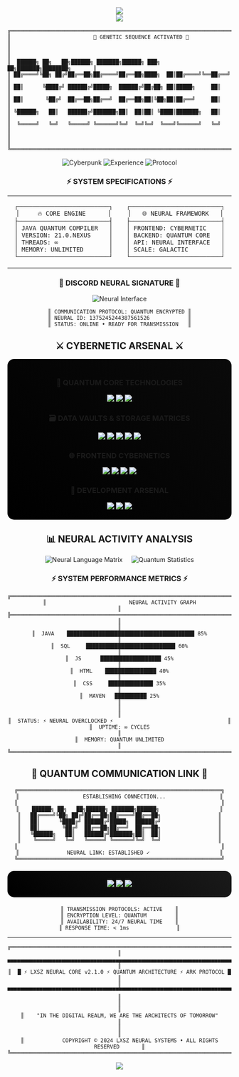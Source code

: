 <!-- ═══════════════════════════════════════════════════════════════════ -->
<!-- █████  ██████  ██   ██     ██████   ██████  ██████  ███████ ███████ -->
<!-- ██   ██ ██   ██ ██  ██     ██      ██    ██ ██   ██ ██      ██      -->
<!-- ███████ ██████  █████      ██      ██    ██ ██   ██ █████   ███████ -->
<!-- ██   ██ ██   ██ ██  ██     ██      ██    ██ ██   ██ ██           ██ -->
<!-- ██   ██ ██   ██ ██   ██     ██████  ██████  ██████  ███████ ███████ -->
<!-- ═══════════════════════════════════════════════════════════════════ -->

<div align="center">
  <img src="https://capsule-render.vercel.app/api?type=waving&color=gradient&customColorList=0,2,3,5,9,12&height=300&section=header&text=ARK%20PROTOCOL&fontSize=50&fontColor=fff&animation=twinkling&fontAlignY=35&desc=NEURAL%20INTERFACE%20ACTIVATED&descAlignY=55&descSize=15"/>
</div>

<!-- ▓▓▓▓▓▓▓▓▓▓▓▓▓▓▓▓▓▓▓▓▓▓▓▓▓▓▓▓▓▓▓▓▓▓▓▓▓▓▓▓▓▓▓▓▓▓▓▓▓▓▓▓▓▓▓▓▓▓▓▓▓▓▓▓▓▓ -->
<!--                        QUANTUM SIGNATURE                         -->
<!-- ▓▓▓▓▓▓▓▓▓▓▓▓▓▓▓▓▓▓▓▓▓▓▓▓▓▓▓▓▓▓▓▓▓▓▓▓▓▓▓▓▓▓▓▓▓▓▓▓▓▓▓▓▓▓▓▓▓▓▓▓▓▓▓▓▓▓ -->

<div align="center">
  <img src="https://readme-typing-svg.herokuapp.com?font=Orbitron&weight=900&size=35&duration=3000&pause=1000&color=00FFAA&background=000000&center=true&vCenter=true&multiline=true&width=800&height=150&lines=%E2%96%88%E2%96%88%E2%96%88+QUANTUM+DEVELOPER+%E2%96%88%E2%96%88%E2%96%88;%E2%96%BA+LXSZ+NEURAL+CORE+%E2%97%84;%E2%96%93%E2%96%93+FULL-STACK+ARCHITECT+%E2%96%93%E2%96%93"/>
</div>

```ascii
╔══════════════════════════════════════════════════════════════════════════════╗
║                          🧬 GENETIC SEQUENCE ACTIVATED 🧬                    ║
║                                                                              ║
║  ██████╗ ██╗   ██╗██████╗ ███████╗██████╗ ███╗   ██╗███████╗████████╗       ║
║ ██╔════╝╚██╗ ██╔╝██╔══██╗██╔════╝██╔══██╗████╗  ██║██╔════╝╚══██╔══╝       ║
║ ██║      ╚████╔╝ ██████╔╝█████╗  ██████╔╝██╔██╗ ██║█████╗     ██║          ║
║ ██║       ╚██╔╝  ██╔══██╗██╔══╝  ██╔══██╗██║╚██╗██║██╔══╝     ██║          ║
║ ╚██████╗   ██║   ██████╔╝███████╗██║  ██║██║ ╚████║███████╗   ██║          ║
║  ╚═════╝   ╚═╝   ╚═════╝ ╚══════╝╚═╝  ╚═╝╚═╝  ╚═══╝╚══════╝   ╚═╝          ║
║                                                                              ║
╚══════════════════════════════════════════════════════════════════════════════╝
```

<div align="center">
  
  ![Cyberpunk](https://img.shields.io/badge/STATUS-NEURAL_LINKED-00ff41?style=for-the-badge&logo=matrix&logoColor=black)
  ![Experience](https://img.shields.io/badge/EXPERIENCE-1.5_YEARS-ff0040?style=for-the-badge&logo=target&logoColor=white)
  ![Protocol](https://img.shields.io/badge/PROTOCOL-ARK_GENESIS-00ffff?style=for-the-badge&logo=atom&logoColor=black)
  
</div>

<!-- ╔════════════════════════════════════════════════════════════════╗ -->
<!-- ║                     NEURAL NETWORK MATRIX                     ║ -->
<!-- ╚════════════════════════════════════════════════════════════════╝ -->

<div align="center">
  
### ⚡ SYSTEM SPECIFICATIONS ⚡

<table>
<tr>
<td align="center" width="300">

```ascii
┌─────────────────────────┐
│     🔥 CORE ENGINE      │
├─────────────────────────┤
│ JAVA QUANTUM COMPILER   │
│ VERSION: 21.0.NEXUS     │
│ THREADS: ∞              │
│ MEMORY: UNLIMITED       │
└─────────────────────────┘
```

</td>
<td align="center" width="300">

```ascii
┌─────────────────────────┐
│   🌐 NEURAL FRAMEWORK   │
├─────────────────────────┤
│ FRONTEND: CYBERNETIC    │
│ BACKEND: QUANTUM CORE   │
│ API: NEURAL INTERFACE   │
│ SCALE: GALACTIC         │
└─────────────────────────┘
```

</td>
</tr>
</table>

</div>

<!-- ▼▼▼▼▼▼▼▼▼▼▼▼▼▼▼▼▼▼▼▼▼▼▼▼▼▼▼▼▼▼▼▼▼▼▼▼▼▼▼▼▼▼▼▼▼▼▼▼▼▼▼▼▼▼▼▼▼▼▼▼▼▼▼▼ -->
<!--                      NEURAL NETWORK STATUS                        -->
<!-- ▲▲▲▲▲▲▲▲▲▲▲▲▲▲▲▲▲▲▲▲▲▲▲▲▲▲▲▲▲▲▲▲▲▲▲▲▲▲▲▲▲▲▲▲▲▲▲▲▲▲▲▲▲▲▲▲▲▲▲▲▲▲▲▲ -->

<div align="center">
  
### 🧬 DISCORD NEURAL SIGNATURE 🧬

<img src="https://api.victims.bio/discord/user/discord-arts/1375245244387561526/card" alt="Neural Interface"/>

```
║ COMMUNICATION PROTOCOL: QUANTUM ENCRYPTED ║
║ NEURAL ID: 1375245244387561526            ║
║ STATUS: ONLINE • READY FOR TRANSMISSION   ║
```

</div>

<!-- ╔══════════════════════════════════════════════════════════════════╗ -->
<!-- ║                    CYBERNETIC ARSENAL                            ║ -->
<!-- ╚══════════════════════════════════════════════════════════════════╝ -->

<div align="center">

## ⚔️ CYBERNETIC ARSENAL ⚔️

<div style="background: linear-gradient(45deg, #000000, #0a0a0a); padding: 20px; border-radius: 15px;">

### 🔮 QUANTUM CORE TECHNOLOGIES
<img src="https://img.shields.io/badge/JAVA_NEXUS-000000?style=for-the-badge&logo=openjdk&logoColor=00ff41&labelColor=1a1a1a&color=000000"/>
<img src="https://img.shields.io/badge/NEURAL_SPRING-000000?style=for-the-badge&logo=spring&logoColor=6db33f&labelColor=1a1a1a&color=000000"/>
<img src="https://img.shields.io/badge/QUANTUM_MAVEN-000000?style=for-the-badge&logo=apachemaven&logoColor=C71A36&labelColor=1a1a1a&color=000000"/>

### 🗃️ DATA VAULTS & STORAGE MATRICES
<img src="https://img.shields.io/badge/MARIADB_VAULT-000000?style=for-the-badge&logo=mariadb&logoColor=003545&labelColor=1a1a1a&color=000000"/>
<img src="https://img.shields.io/badge/MONGO_CLUSTER-000000?style=for-the-badge&logo=mongodb&logoColor=4EA94B&labelColor=1a1a1a&color=000000"/>
<img src="https://img.shields.io/badge/MYSQL_GRID-000000?style=for-the-badge&logo=mysql&logoColor=4479A1&labelColor=1a1a1a&color=000000"/>
<img src="https://img.shields.io/badge/REDIS_CACHE-000000?style=for-the-badge&logo=redis&logoColor=DC382D&labelColor=1a1a1a&color=000000"/>
<img src="https://img.shields.io/badge/POSTGRES_NEXUS-000000?style=for-the-badge&logo=postgresql&logoColor=336791&labelColor=1a1a1a&color=000000"/>

### 🌐 FRONTEND CYBERNETICS
<img src="https://img.shields.io/badge/REACT_NEURAL-000000?style=for-the-badge&logo=react&logoColor=61DAFB&labelColor=1a1a1a&color=000000"/>
<img src="https://img.shields.io/badge/HTML5_MATRIX-000000?style=for-the-badge&logo=html5&logoColor=E34F26&labelColor=1a1a1a&color=000000"/>
<img src="https://img.shields.io/badge/CSS3_QUANTUM-000000?style=for-the-badge&logo=css3&logoColor=1572B6&labelColor=1a1a1a&color=000000"/>
<img src="https://img.shields.io/badge/JS_PROTOCOL-000000?style=for-the-badge&logo=javascript&logoColor=F7DF1E&labelColor=1a1a1a&color=000000"/>

### 🔧 DEVELOPMENT ARSENAL
<img src="https://img.shields.io/badge/GITHUB_NEXUS-000000?style=for-the-badge&logo=github&logoColor=white&labelColor=1a1a1a&color=000000"/>
<img src="https://img.shields.io/badge/INTELLIJ_QUANTUM-000000?style=for-the-badge&logo=intellijidea&logoColor=000000&labelColor=1a1a1a&color=000000"/>
<img src="https://img.shields.io/badge/DOCKER_CONTAINER-000000?style=for-the-badge&logo=docker&logoColor=2496ED&labelColor=1a1a1a&color=000000"/>

</div>

</div>

<!-- ████████████████████████████████████████████████████████████████████ -->
<!--                        STATISTICAL ANALYSIS                        -->
<!-- ████████████████████████████████████████████████████████████████████ -->

<div align="center">

## 📊 NEURAL ACTIVITY ANALYSIS

<div style="display: flex; justify-content: center; gap: 20px; flex-wrap: wrap;">

<img src="https://github-readme-stats.vercel.app/api/top-langs/?username=lxsz0&layout=compact&theme=dracula&hide_border=true&bg_color=000000&title_color=00ff41&text_color=ffffff&icon_color=ff0040&border_color=00ffff&langs_count=8" alt="Neural Language Matrix"/>

<img src="https://github-readme-stats.vercel.app/api?username=lxsz0&show_icons=true&theme=dracula&hide_border=true&bg_color=000000&title_color=00ff41&text_color=ffffff&icon_color=ff0040&border_color=00ffff" alt="Quantum Statistics"/>

</div>

### ⚡ SYSTEM PERFORMANCE METRICS ⚡

```ascii
╔═══════════════════════════════════════════════════════════════════════╗
║                          NEURAL ACTIVITY GRAPH                       ║
╠═══════════════════════════════════════════════════════════════════════╣
║                                                                       ║
║  JAVA    ████████████████████████████████████████ 85%               ║
║  SQL     ████████████████████████████ 60%                           ║
║  JS      ███████████████████ 45%                                    ║
║  HTML    ████████████████ 40%                                       ║
║  CSS     ██████████████ 35%                                         ║
║  MAVEN   ██████████ 25%                                             ║
║                                                                       ║
║  STATUS: ⚡ NEURAL OVERCLOCKED ⚡                                    ║
║  UPTIME: ∞ CYCLES                                                     ║
║  MEMORY: QUANTUM UNLIMITED                                            ║
╚═══════════════════════════════════════════════════════════════════════╝
```

</div>

<!-- ▒▒▒▒▒▒▒▒▒▒▒▒▒▒▒▒▒▒▒▒▒▒▒▒▒▒▒▒▒▒▒▒▒▒▒▒▒▒▒▒▒▒▒▒▒▒▒▒▒▒▒▒▒▒▒▒▒▒▒▒▒▒▒▒▒▒ -->
<!--                    QUANTUM COMMUNICATION LINK                   -->
<!-- ▒▒▒▒▒▒▒▒▒▒▒▒▒▒▒▒▒▒▒▒▒▒▒▒▒▒▒▒▒▒▒▒▒▒▒▒▒▒▒▒▒▒▒▒▒▒▒▒▒▒▒▒▒▒▒▒▒▒▒▒▒▒▒▒▒▒ -->

<div align="center">

## 📡 QUANTUM COMMUNICATION LINK 📡

```ascii
╔════════════════════════════════════════════════════════════════╗
║                    ESTABLISHING CONNECTION...                 ║
║                                                                ║
║    ██████╗ ██╗   ██╗██████╗ ███████╗██████╗                   ║
║   ██╔════╝╚██╗ ██╔╝██╔══██╗██╔════╝██╔══██╗                  ║
║   ██║      ╚████╔╝ ██████╔╝█████╗  ██████╔╝                  ║
║   ██║       ╚██╔╝  ██╔══██╗██╔══╝  ██╔══██╗                  ║
║   ╚██████╗   ██║   ██████╔╝███████╗██║  ██║                  ║
║    ╚═════╝   ╚═╝   ╚═════╝ ╚══════╝╚═╝  ╚═╝                  ║
║                                                                ║
║               NEURAL LINK: ESTABLISHED ✓                      ║
╚════════════════════════════════════════════════════════════════╝
```

<div style="background: linear-gradient(45deg, #000000, #1a1a1a); padding: 20px; border-radius: 15px; margin: 20px 0;">

<a href="https://www.linkedin.com/in/lxsz" target="_blank">
  <img src="https://img.shields.io/badge/LINKEDIN_NEURAL_LINK-000000?style=for-the-badge&logo=linkedin&logoColor=0077B5&labelColor=1a1a1a&color=000000"/>
</a>

<img src="https://img.shields.io/badge/DISCORD_QUANTUM_CHAT-000000?style=for-the-badge&logo=discord&logoColor=5865F2&labelColor=1a1a1a&color=000000"/>

<img src="https://img.shields.io/badge/EMAIL_ENCRYPTED_CHANNEL-000000?style=for-the-badge&logo=gmail&logoColor=D14836&labelColor=1a1a1a&color=000000"/>

</div>

```
║ TRANSMISSION PROTOCOLS: ACTIVE    ║
║ ENCRYPTION LEVEL: QUANTUM         ║
║ AVAILABILITY: 24/7 NEURAL TIME    ║
║ RESPONSE TIME: < 1ms               ║
```

</div>

<!-- ╔══════════════════════════════════════════════════════════════════════════════╗ -->
<!-- ║                              SYSTEM FOOTER                                  ║ -->
<!-- ╚══════════════════════════════════════════════════════════════════════════════╝ -->

<div align="center">

---

```ascii
╔═══════════════════════════════════════════════════════════════════════════════╗
║  ▄▄▄▄▄▄▄▄▄▄▄▄▄▄▄▄▄▄▄▄▄▄▄▄▄▄▄▄▄▄▄▄▄▄▄▄▄▄▄▄▄▄▄▄▄▄▄▄▄▄▄▄▄▄▄▄▄▄▄▄▄▄▄▄▄▄▄▄▄▄▄  ║
║  █ ⚡ LXSZ NEURAL CORE v2.1.0 ⚡ QUANTUM ARCHITECTURE ⚡ ARK PROTOCOL █  ║
║  ▀▀▀▀▀▀▀▀▀▀▀▀▀▀▀▀▀▀▀▀▀▀▀▀▀▀▀▀▀▀▀▀▀▀▀▀▀▀▀▀▀▀▀▀▀▀▀▀▀▀▀▀▀▀▀▀▀▀▀▀▀▀▀▀▀▀▀▀▀▀▀  ║
║                                                                               ║
║    "IN THE DIGITAL REALM, WE ARE THE ARCHITECTS OF TOMORROW"                  ║
║                                                                               ║
║            COPYRIGHT © 2024 LXSZ NEURAL SYSTEMS • ALL RIGHTS RESERVED       ║
╚═══════════════════════════════════════════════════════════════════════════════╝
```

<img src="https://capsule-render.vercel.app/api?type=waving&color=gradient&customColorList=0,2,3,5,9,12&height=200&section=footer&text=NEURAL%20LINK%20TERMINATED&fontSize=30&fontColor=fff&animation=fadeIn&fontAlignY=65&desc=THANK%20YOU%20FOR%20CONNECTING&descAlignY=85&descSize=15"/>

</div>

<!-- ████████████████████████████████████████████████████████████████████████████████ -->
<!--                              END OF NEURAL TRANSMISSION                         -->
<!-- ████████████████████████████████████████████████████████████████████████████████ -->
